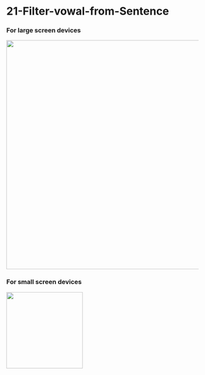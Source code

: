 # 21-Filter-vowal-from-Sentence

<h3>For large screen devices</h3>

<div><img src="https://github.com/ManSOorcode/21-Filter-vowal-from-Sentence/assets/96908591/142d7a16-ca8a-4c0a-bb19-78b1e36b26c5" style="width:600px"/></div>


<h3>For small screen devices</h3>

<div><img src="https://github.com/ManSOorcode/21-Filter-vowal-from-Sentence/assets/96908591/bb177a49-8472-489f-8992-815ad70100ec" style="width:200px"/></div>


